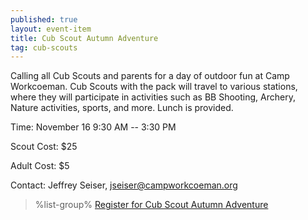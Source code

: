 ```yaml
---
published: true
layout: event-item
title: Cub Scout Autumn Adventure
tag: cub-scouts
---
```


Calling all Cub Scouts and parents for a day of outdoor fun at Camp
Workcoeman. Cub Scouts with the pack will travel to various stations, where they will
participate in activities such as BB Shooting, Archery, Nature activities, sports, and more.
Lunch is provided.

Time: November 16 9:30 AM -- 3:30 PM

Scout Cost: $25

Adult Cost: $5

Contact: Jeffrey Seiser, [jseiser@campworkcoeman.org](mailto:jseiser@campworkcoeman.org)

> %list-group%
> <a href="https://scoutingevent.com/066-80460" class="list-group-item">Register for Cub Scout Autumn Adventure</a>
